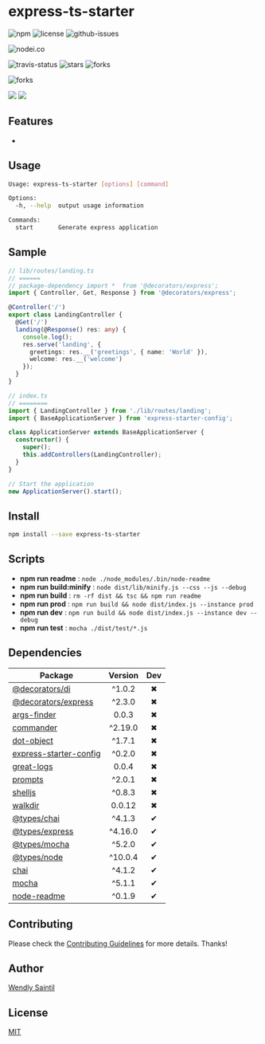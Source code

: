 <!-- prettier-ignore-start -->
# express-ts-starter


![npm](https://img.shields.io/npm/v/express-ts-starter.svg) ![license](https://img.shields.io/npm/l/express-ts-starter.svg) ![github-issues](https://img.shields.io/github/issues/wspecs/express-ts-starter.svg)

![nodei.co](https://nodei.co/npm/express-ts-starter.png?downloads=true&downloadRank=true&stars=true)

![travis-status](https://img.shields.io/travis/wspecs/express-ts-starter.svg)
![stars](https://img.shields.io/github/stars/wspecs/express-ts-starter.svg)
![forks](https://img.shields.io/github/forks/wspecs/express-ts-starter.svg)

![forks](https://img.shields.io/github/forks/wspecs/express-ts-starter.svg)

![](https://david-dm.org/wspecs/express-ts-starter/status.svg)
![](https://david-dm.org/wspecs/express-ts-starter/dev-status.svg)

## Features

- 

## Usage
```bash
Usage: express-ts-starter [options] [command]

Options:
  -h, --help  output usage information

Commands:
  start       Generate express application
```

## Sample

```typescript
// lib/routes/landing.ts
// ======
// package-dependency import *  from '@decorators/express';
import { Controller, Get, Response } from '@decorators/express';

@Controller('/')
export class LandingController {
  @Get('/')
  landing(@Response() res: any) {
    console.log();
    res.serve('landing', {
      greetings: res.__('greetings', { name: 'World' }),
      welcome: res.__('welcome')
    });
  }
}

// index.ts 
// ========
import { LandingController } from './lib/routes/landing';
import { BaseApplicationServer } from 'express-starter-config';

class ApplicationServer extends BaseApplicationServer {
  constructor() {
    super();
    this.addControllers(LandingController);
  }
}

// Start the application
new ApplicationServer().start();
```

## Install

```bash
npm install --save express-ts-starter
```

## Scripts

 - **npm run readme** : `node ./node_modules/.bin/node-readme`
 - **npm run build:minify** : `node dist/lib/minify.js --css --js --debug`
 - **npm run build** : `rm -rf dist && tsc && npm run readme`
 - **npm run prod** : `npm run build && node dist/index.js --instance prod`
 - **npm run dev** : `npm run build && node dist/index.js --instance dev --debug`
 - **npm run test** : `mocha ./dist/test/*.js`

## Dependencies

Package | Version | Dev
--- |:---:|:---:
[@decorators/di](https://www.npmjs.com/package/@decorators/di) | ^1.0.2 | ✖
[@decorators/express](https://www.npmjs.com/package/@decorators/express) | ^2.3.0 | ✖
[args-finder](https://www.npmjs.com/package/args-finder) | 0.0.3 | ✖
[commander](https://www.npmjs.com/package/commander) | ^2.19.0 | ✖
[dot-object](https://www.npmjs.com/package/dot-object) | ^1.7.1 | ✖
[express-starter-config](https://www.npmjs.com/package/express-starter-config) | ^0.2.0 | ✖
[great-logs](https://www.npmjs.com/package/great-logs) | 0.0.4 | ✖
[prompts](https://www.npmjs.com/package/prompts) | ^2.0.1 | ✖
[shelljs](https://www.npmjs.com/package/shelljs) | ^0.8.3 | ✖
[walkdir](https://www.npmjs.com/package/walkdir) | 0.0.12 | ✖
[@types/chai](https://www.npmjs.com/package/@types/chai) | ^4.1.3 | ✔
[@types/express](https://www.npmjs.com/package/@types/express) | ^4.16.0 | ✔
[@types/mocha](https://www.npmjs.com/package/@types/mocha) | ^5.2.0 | ✔
[@types/node](https://www.npmjs.com/package/@types/node) | ^10.0.4 | ✔
[chai](https://www.npmjs.com/package/chai) | ^4.1.2 | ✔
[mocha](https://www.npmjs.com/package/mocha) | ^5.1.1 | ✔
[node-readme](https://www.npmjs.com/package/node-readme) | ^0.1.9 | ✔


## Contributing

Please check the [Contributing Guidelines](contributing.md) for more details. Thanks!

## Author

[Wendly Saintil](https://twitter.com/wendlysaintil)

## License

[MIT](LICENSE)
<!-- prettier-ignore-end -->
